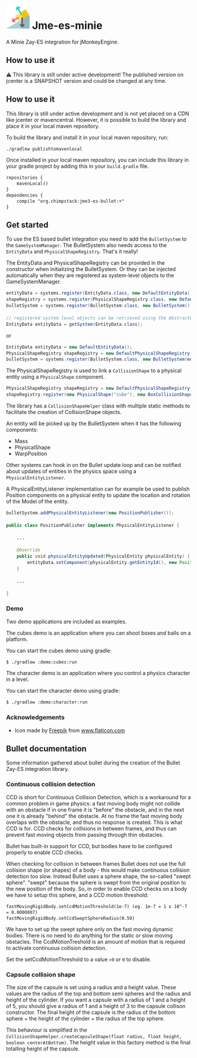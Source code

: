 # ![Jme-es-minie](icon-64.png) Jme-es-minie

A Minie Zay-ES integration for jMonkeyEngine.

## How to use it

:warning: This library is still under active development! The published version on jcenter is a SNAPSHOT version and could be changed at any time.

## How to use it

This library is still under active development and is not yet placed on a CDN like jcenter or mavencentral.
However, it is possible to build the library and place it in your local maven repository.

To build the library and install it in your local maven repository, run:

```
./gradlew publishtomavenlocal
```

Once installed in your local maven repository, you can include this library in your gradle project by adding this in your `build.gradle` file.

```
repositories {
    mavenLocal()
}
dependencies {
    compile "org.chimpstack:jme3-es-bullet:+"
}
```

## Get started

To use the ES based bullet integration you need to add the `BulletSystem` to the `GameSystemManager`. The BulletSystem
also needs access to the `EntityData` and `PhysicalShapeRegistry`. That's it really!

The EntityData and PhysicalShapeRegistry can be provided in the constructor when initializing the BulletSystem. Or they
can be injected automatically when they are registered as system-level objects to the GameSystemManager.

```java
entityData = systems.register(EntityData.class, new DefaultEntityData());
shapeRegistry = systems.register(PhysicalShapeRegistry.class, new DefaultPhysicalShapeRegistry());
bulletSystem = systems.register(BulletSystem.class, new BulletSystem());

// registered system level objects can be retrieved using the AbstractGameSystem.getSystem() implementation
EntityData entityData = getSystem(EntityData.class);
``` 

or

```java
EntityData entityData = new DefaultEntityData();
PhysicalShapeRegistry shapeRegistry = new DefaultPhysicalShapeRegistry();
bulletSystem = systems.register(BulletSystem.class, new BulletSystem(entityData, shapeRegistry));
```

The PhysicalShapeRegistry is used to link a `CollisionShape` to a physical entity using a `PhysicalShape` component.

```java
PhysicalShapeRegistry shapeRegistry = new DefaultPhysicalShapeRegistry();
shapeRegistry.register(new PhysicalShape("cube"), new BoxCollisionShape(new Vector3f(0.5f, 0.5f, 0.5f)));
```

The library has a `CollisionShapeHelper` class with multiple static methods to facilitate the creation of CollisionShape 
objects.

An entity will be picked up by the BulletSystem when it has the following components:
-   Mass
-   PhysicalShape
-   WarpPosition

Other systems can hook in on the Bullet update loop and can be notified about updates of entities in the physics space 
using a `PhysicalEntityListener`.

A PhysicalEntityListener implementation can for example be used to publish Position components on a physical entity to 
update the location and rotation of the Model of the entity.

```java
bulletSystem.addPhysicalEntityListener(new PositionPublisher());

public class PositionPublisher implements PhysicalEntityListener {

    ...
    
    @Override
    public void physicalEntityUpdated(PhysicalEntity physicalEntity) {
        entityData.setComponent(physicalEntity.getEntityId(), new Position(physicalEntity.getLocation(), physicalEntity.getRotation()));
    }
    
    ...

}
```

### Demo

Two demo applications are included as examples.

The cubes demo is an application where you can shoot boxes and balls on a platform.

You can start the cubes demo using gradle:

```bash
$ ./gradlew :demo:cubes:run
```

The character demo is an application where you control a physics character in a level.

You can start the character demo using gradle:

```bash
$ ./gradlew :demo:character:run
```

### Acknowledgements

-   Icon made by [Freepik](https://www.freepik.com/home) from www.flaticon.com


## Bullet documentation

Some information gathered about bullet during the creation of the Bullet Zay-ES integration library.

### Continuous collision detection

CCD is short for Continuous Collision Detection, which is a workaround for a common problem in game physics: a fast 
moving body might not collide with an obstacle if in one frame it is "before" the obstacle, and in the next one it is 
already "behind" the obstacle. At no frame the fast moving body overlaps with the obstacle, and thus no response is 
created. This is what CCD is for. CCD checks for collisions in between frames, and thus can prevent fast moving objects 
from passing through thin obstacles.

Bullet has built-in support for CCD, but bodies have to be configured properly to enable CCD checks.

When checking for collision in between frames Bullet does not use the full collision shape (or shapes) of a body - this 
would make continuous collision detection too slow. Instead Bullet uses a sphere shape, the so-called "swept sphere". 
"swept" because the sphere is swept from the original position to the new position of the body. So, in order to enable 
CCD checks on a body we have to setup this sphere, and a CCD motion threshold:

```
fastMovingRigidBody.setCcdMotionThreshold(1e-7) (eg. 1e-7 = 1 x 10^-7 = 0.0000007)
fastMovingRigidBody.setCcdSweptSphereRadius(0.50)
```

We have to set up the swept sphere only on the fast moving dynamic bodies. There is no need to do anything for the 
static or slow moving obstacles. The CcdMotionTreshold is an amount of motion that is required to activate continuous 
collision detection.

Set the setCcdMotionThreshold to a value `>0` or `0` to disable.

### Capsule collision shape

The size of the capsule is set using a radius and a height value. These values are the radius of the top and bottom semi
spheres and the radius and height of the cylinder.
If you want a capsule with a radius of 1 and a height of 5, you should give a radius of 1 and a height of 3 to the
capsule collison constructor. The final height of the capsule is the radius of the bottom sphere + the height of the 
cylinder + the radius of the top sphere. 

This behaviour is simplified in the `CollisionShapeHelper.createCapsuleShape(float radius, float height, boolean centerAtBottom)`.
The height value in this factory method is the final totalling height of the capsule.
